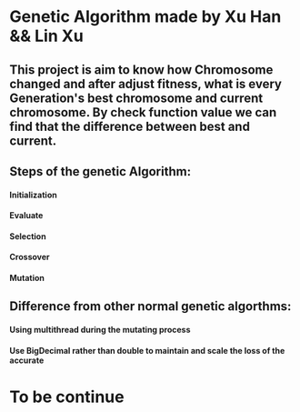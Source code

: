 #                Genetic Algorithm made by Xu Han && Lin Xu
##  This project is aim to know how Chromosome changed and after adjust fitness, what is every Generation's best chromosome and current chromosome. By check function value we can find that the difference between best and current. 

##  Steps of the genetic Algorithm:
####    Initialization
####    Evaluate
####    Selection
####    Crossover
####    Mutation


##  Difference from other normal genetic algorthms:
####   Using multithread during the mutating process
####   Use BigDecimal rather than double to maintain and scale the loss of the accurate


To be continue
==================




